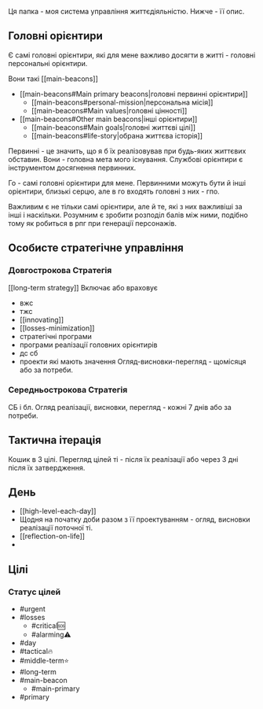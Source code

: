Ця папка - моя система управління життєдіяльністю. Нижче - її опис.
## Головні орієнтири
Є самі головні орієнтири, які для мене важливо досягти в житті - головні персональні орієнтири.

Вони такі
[[main-beacons]]
* [[main-beacons#Main primary beacons|головні первинні орієнтири]]
	* [[main-beacons#personal-mission|персональна місія]] 
	* [[main-beacons#Main values|головні цінності]] 
* [[main-beacons#Other main beacons|інші орієнтири]] 
	* [[main-beacons#Main goals|головні життєві цілі]]
	* [[main-beacons#life-story|обрана життєва історія]]

Первинні - це значить, що я б їх реалізовував при будь-яких життєвих обставин. Вони - головна мета мого існування. Службові орієнтири є інструментом досягнення первинних.

Го - самі головні орієнтири для мене. Первинними можуть бути й інші орієнтири, близькі серцю, але в го входять головні з них - гпо.

Важливим є не тільки самі орієнтири, але й те, які з них важливіші за інші і наскільки. Розумним є зробити розподіл балів між ними, подібно тому як робиться в рпг при генерації персонажів.
## Особисте стратегічне управління
### Довгострокова Стратегія
[[long-term strategy]]
Включає або враховує
* вжс
* тжс
* [[innovating]]
* [[losses-minimization]]
* стратегічні програми
* програми реалізації головних орієнтирів
* дс сб
* проекти які мають значення
Огляд-висновки-перегляд - щомісяця або за потреби.
### Середньострокова Стратегія
СБ і бл.
Огляд реалізації, висновки, перегляд - кожні 7 днів або за потреби.
## Тактична ітерація
Кошик в 3 цілі. 
Перегляд цілей ті - після їх реалізації або через 3 дні після їх затвердження.
## День
* [[high-level-each-day]]
* Щодня на початку доби разом з її проектуванням  - огляд, висновки реалізації поточної ті.
* [[reflection-on-life]]
* 
## Цілі
### Статус цілей 
- #urgent
- #losses
	- #critical🆘 
	- #alarming⚠️ 
- #day 
- #tactical🔥 
- #middle-term⭐  
- #long-term 
- #main-beacon 
	- #main-primary
- #primary